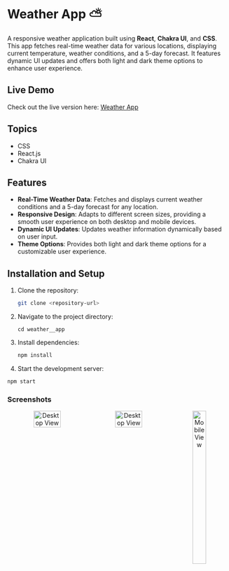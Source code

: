 # Weather App ⛅

A responsive weather application built using **React**, **Chakra UI**, and **CSS**. This app fetches real-time weather data for various locations, displaying current temperature, weather conditions, and a 5-day forecast. It features dynamic UI updates and offers both light and dark theme options to enhance user experience.

## Live Demo

Check out the live version here: [Weather App](https://weather-app-kbw1.vercel.app)

## Topics

- CSS
- React.js
- Chakra UI

## Features

- **Real-Time Weather Data**: Fetches and displays current weather conditions and a 5-day forecast for any location.
- **Responsive Design**: Adapts to different screen sizes, providing a smooth user experience on both desktop and mobile devices.
- **Dynamic UI Updates**: Updates weather information dynamically based on user input.
- **Theme Options**: Provides both light and dark theme options for a customizable user experience.

## Installation and Setup

1. Clone the repository:
   ```bash
   git clone <repository-url>
2. Navigate to the project directory:
   ```
   cd weather__app
3. Install dependencies:
   ```bash
   npm install
4. Start the development server:
  ```bash
  npm start
  ```
### Screenshots
<div align="center" style="display: flex; justify-content: center; gap: 10px; ">
  <img src="https://github.com/user-attachments/assets/d73df5cf-107a-425c-8975-53832d2426d2" alt="Desktop View" width="35%" />
  <img src="https://github.com/user-attachments/assets/d84a4827-3280-41a2-967a-cf3a9da9f4ab" alt="Desktop View" width="35%"  />
  <img src="https://github.com/user-attachments/assets/13ba0508-c4e8-4af2-a4fb-7ba05961950c" alt="Mobile View" width="25%" height="350px" />
</div>





